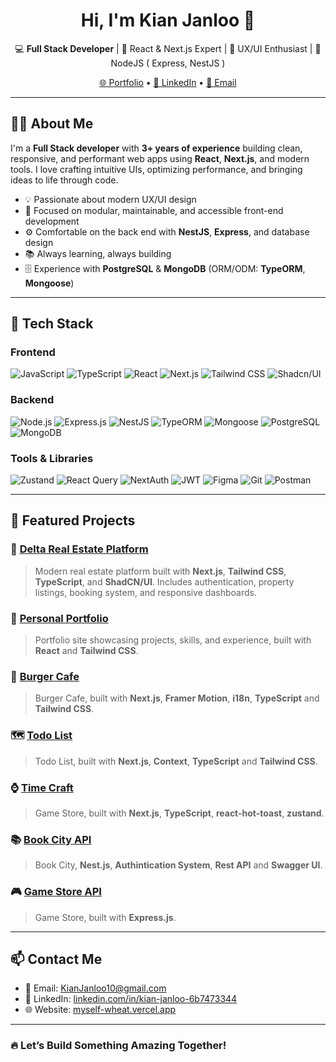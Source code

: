 <h1 align="center">Hi, I'm Kian Janloo 👋</h1>
<p align="center">
  💻 <b>Full Stack Developer</b> | 🧠 React & Next.js Expert | 🚀 UX/UI Enthusiast | 💎 NodeJS ( Express, NestJS )
</p>
<p align="center">
  <a href="https://myself-wheat.vercel.app" target="_blank">🌐 Portfolio</a> •
  <a href="https://www.linkedin.com/in/kian-janloo-6b7473344/" target="_blank">💼 LinkedIn</a> •
  <a href="mailto:KianJanloo10@gmail.com">📩 Email</a>
</p>

---

## 🧑‍💻 About Me
I'm a <b>Full Stack developer</b> with <b>3+ years of experience</b> building clean, responsive, and performant web apps using <b>React</b>, <b>Next.js</b>, and modern tools.
I love crafting intuitive UIs, optimizing performance, and bringing ideas to life through code.

- 💡 Passionate about modern UX/UI design
- 🧱 Focused on modular, maintainable, and accessible front-end development
- ⚙️ Comfortable on the back end with <b>NestJS</b>, <b>Express</b>, and database design
- 📚 Always learning, always building
- 🗄️ Experience with <b>PostgreSQL</b> & <b>MongoDB</b> (ORM/ODM: <b>TypeORM</b>, <b>Mongoose</b>)

---

## 🚀 Tech Stack

### <b>Frontend</b>
![JavaScript](https://img.shields.io/badge/-JavaScript-F7DF1E?style=flat&logo=javascript&logoColor=black)
![TypeScript](https://img.shields.io/badge/-TypeScript-3178C6?style=flat&logo=typescript&logoColor=white)
![React](https://img.shields.io/badge/-React-20232A?style=flat&logo=react)
![Next.js](https://img.shields.io/badge/-Next.js-000?style=flat&logo=next.js)
![Tailwind CSS](https://img.shields.io/badge/-TailwindCSS-06B6D4?style=flat&logo=tailwind-css)
![Shadcn/UI](https://img.shields.io/badge/-shadcn/ui-000?style=flat)

### <b>Backend</b>
![Node.js](https://img.shields.io/badge/-Node.js-339933?style=flat&logo=node.js&logoColor=white)
![Express.js](https://img.shields.io/badge/-Express.js-000?style=flat&logo=express)
![NestJS](https://img.shields.io/badge/-NestJS-E0234E?style=flat&logo=nestjs&logoColor=white)
![TypeORM](https://img.shields.io/badge/-TypeORM-000?style=flat)
![Mongoose](https://img.shields.io/badge/-Mongoose-880000?style=flat)
![PostgreSQL](https://img.shields.io/badge/-PostgreSQL-336791?style=flat&logo=postgresql&logoColor=white)
![MongoDB](https://img.shields.io/badge/-MongoDB-47A248?style=flat&logo=mongodb&logoColor=white)

### <b>Tools & Libraries</b>
![Zustand](https://img.shields.io/badge/-Zustand-000?style=flat&logo=zustand)
![React Query](https://img.shields.io/badge/-React%20Query-FF4154?style=flat&logo=react-query)
![NextAuth](https://img.shields.io/badge/-NextAuth.js-000?style=flat)
![JWT](https://img.shields.io/badge/-JWT-000?style=flat&logo=jsonwebtokens)
![Figma](https://img.shields.io/badge/-Figma-F24E1E?style=flat&logo=figma&logoColor=white)
![Git](https://img.shields.io/badge/-Git-F05032?style=flat&logo=git)
![Postman](https://img.shields.io/badge/-Postman-FF6C37?style=flat&logo=postman)

---

## 📂 Featured Projects

### 🏡 <a href="https://github.com/KianJanloo/Delta">Delta Real Estate Platform</a>
> Modern real estate platform built with <b>Next.js</b>, <b>Tailwind CSS</b>, <b>TypeScript</b>, and <b>ShadCN/UI</b>. Includes authentication, property listings, booking system, and responsive dashboards.

### 👤 <a href="https://myself-wheat.vercel.app">Personal Portfolio</a>
> Portfolio site showcasing projects, skills, and experience, built with <b>React</b> and <b>Tailwind CSS</b>.

### 🍔 <a href="https://burger-cafee.netlify.app">Burger Cafe</a>
> Burger Cafe, built with <b>Next.js</b>, <b>Framer Motion</b>, <b>i18n</b>, <b>TypeScript</b> and <b>Tailwind CSS</b>.

### 🗺️ <a href="https://todo-kian.netlify.app">Todo List</a>
> Todo List, built with <b>Next.js</b>, <b>Context</b>, <b>TypeScript</b> and <b>Tailwind CSS</b>.

### ⌚ <a href="https://time-craft-kian.netlify.app">Time Craft</a>
> Game Store, built with <b>Next.js</b>, <b>TypeScript</b>, <b>react-hot-toast</b>, <b>zustand</b>.

### 📚 <a href="https://book-city-production.up.railway.app">Book City API</a>
> Book City, <b>Nest.js</b>, <b>Authintication System</b>, <b>Rest API</b> and <b>Swagger UI</b>.

### 🎮 <a href="https://game-store-kappa-woad.vercel.app">Game Store API</a>
> Game Store, built with <b>Express.js</b>.

---

## 📫 Contact Me
- 📧 Email: <a href="mailto:KianJanloo10@gmail.com">KianJanloo10@gmail.com</a>
- 💼 LinkedIn: <a href="https://linkedin.com/in/kian-janloo-6b7473344">linkedin.com/in/kian-janloo-6b7473344</a>
- 🌐 Website: <a href="https://myself-wheat.vercel.app">myself-wheat.vercel.app</a>

---

### 🔥 Let’s Build Something Amazing Together!
